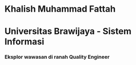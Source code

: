 # Khalish Muhammad Fattah

# Universitas Brawijaya - Sistem Informasi

### Eksplor wawasan di ranah Quality Engineer
